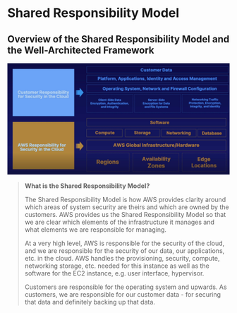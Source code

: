# Shared Responsibility Model

## Overview of the Shared Responsibility Model and the Well-Architected Framework

![Fig. 1 Overview of the Shared Responsibility Model and the Well-Architected Framework](../../../../img/SAA-CO2/resilient-architecture/shared-responsibility-model/diag01.png)

> **What is the Shared Responsibility Model?**
>
> The Shared Responsibility Model is how AWS provides clarity around which areas of system security are theirs and which are owned by the customers. AWS provides us the Shared Responsibility Model so that we are clear which elements of the infrastructure it manages and what elements we are responsible for managing.
>
> At a very high level, AWS is responsible for the security of the cloud, and we are responsible for the security of our data, our applications, etc. in the cloud. AWS handles the provisioning, security, compute, networking storage, etc. needed for this instance as well as the software for the EC2 instance, e.g. user interface, hypervisor.
>
> Customers are responsible for the operating system and upwards. As customers, we are responsible for our customer data - for securing that data and definitely backing up that data.
